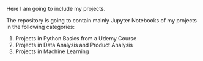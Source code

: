 Here I am going to include my projects.

The repository is going to contain mainly Jupyter Notebooks of my projects in the following categories:
  1) Projects in Python Basics from a Udemy Course
  2) Projects in Data Analysis and Product Analysis
  3) Projects in Machine Learning
